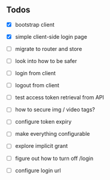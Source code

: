 ## Todos
 * [x] bootstrap client
 * [x] simple client-side login page
 * [ ] migrate to router and store
 * [ ] look into how to be safer
 * [ ] login from client
 * [ ] logout from client
 * [ ] test access token retrieval from API
 * [ ] how to secure img / video tags?
 * [ ] configure token expiry
 * [ ] make everything configurable
 * [ ] explore implicit grant
 * [ ] figure out how to turn off /login
 * [ ] configure login url
 
